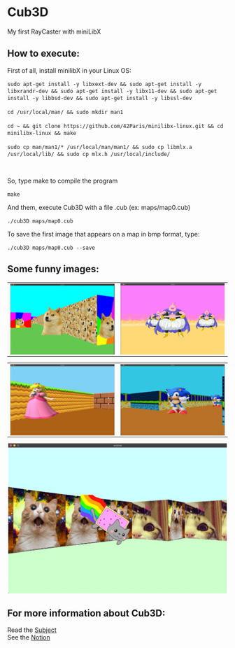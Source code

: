 # Cub3D
My first RayCaster with miniLibX<br>

## How to execute:
First of all, install minilibX in your Linux OS:<br>
```
sudo apt-get install -y libxext-dev && sudo apt-get install -y libxrandr-dev && sudo apt-get install -y libx11-dev && sudo apt-get install -y libbsd-dev && sudo apt-get install -y libssl-dev

cd /usr/local/man/ && sudo mkdir man1

cd ~ && git clone https://github.com/42Paris/minilibx-linux.git && cd minilibx-linux && make

sudo cp man/man1/* /usr/local/man/man1/ && sudo cp libmlx.a /usr/local/lib/ && sudo cp mlx.h /usr/local/include/
```
<br>

So, type make to compile the program
```
make
```

And them, execute Cub3D with a file .cub (ex: maps/map0.cub)
```
./cub3D maps/map0.cub
```
To save the first image that appears on a map in bmp format, type:
```
./cub3D maps/map0.cub --save
```
## Some funny images:
<center>
<table>
    <tr>
        <td><img width="500px" align="left" src="screenshots/wow.png" /></td>
        <td><img width="500px" align="left" src="screenshots/majinboo.png"/></td>
    </tr>   
</table>
<table>
    <tr>
        <td><img width="500px" align="left" src="screenshots/peach.png" /></td>
        <td><img width="500px" align="left" src="screenshots/sonic.png"/></td>
    </tr>   
</table>
</center>
<p align="center">
<img src="screenshots/nyan.png" alt="drawing" width="500"/>
</p>

## For more information about Cub3D:
Read the [Subject](https://github.com/anolivei/cub3D42/blob/master/en.subject.pdf)<br>
See the [Notion](http://bit.ly/cub3D42)<br>
<br>

